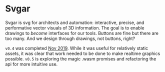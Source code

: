 # Svgar

Svgar is svg for architects and automation: interactive, precise, and performative vector visuals of 3D information. The goal is to enable drawings to *become* interfaces for our tools. Buttons are fine but there are too many. And we design through drawings, not buttons, right?

`v0.4` was completed [Nov 2019](https://github.com/WeWorkSandbox/svgar). While it was useful for relatively static assets, it was clear that work needed to be done to make realtime graphics possible. `v0.5` is exploring the magic .wasm promises and refactoring the api for more intuitive use.
